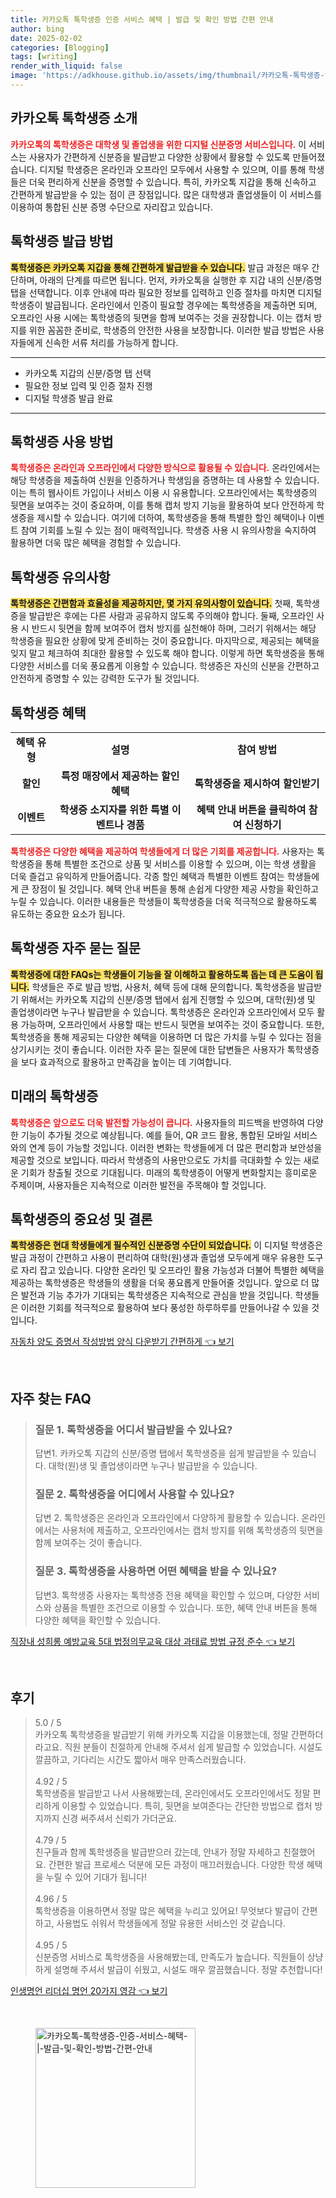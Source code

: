 ```yaml
---
title: 카카오톡 톡학생증 인증 서비스 혜택 | 발급 및 확인 방법 간편 안내
author: bing
date: 2025-02-02
categories: [Blogging]
tags: [writing]
render_with_liquid: false
image: 'https://adkhouse.github.io/assets/img/thumbnail/카카오톡-톡학생증-인증-서비스-혜택-|-발급-및-확인-방법-간편-안내.webp'
---
```



<h2 id='카카오톡_톡학생증_소개'>카카오톡 톡학생증 소개</h2>

<p><b><span style="color: #ee2323;">카카오톡의 톡학생증은 대학생 및 졸업생을 위한 디지털 신분증명 서비스입니다.</span></b> 이 서비스는 사용자가 간편하게 신분증을 발급받고 다양한 상황에서 활용할 수 있도록 만들어졌습니다. 디지털 학생증은 온라인과 오프라인 모두에서 사용할 수 있으며, 이를 통해 학생들은 더욱 편리하게 신분을 증명할 수 있습니다. 특히, 카카오톡 지갑을 통해 신속하고 간편하게 발급받을 수 있는 점이 큰 장점입니다. 많은 대학생과 졸업생들이 이 서비스를 이용하여 통합된 신분 증명 수단으로 자리잡고 있습니다.</p>

<h2 id='톡학생증_발급_방법'>톡학생증 발급 방법</h2>

<p><b><span style="background-color: #ffe066;">톡학생증은 카카오톡 지갑을 통해 간편하게 발급받을 수 있습니다.</span></b> 발급 과정은 매우 간단하며, 아래의 단계를 따르면 됩니다. 먼저, 카카오톡을 실행한 후 지갑 내의 신분/증명 탭을 선택합니다. 이후 안내에 따라 필요한 정보를 입력하고 인증 절차를 마치면 디지털 학생증이 발급됩니다. 온라인에서 인증이 필요할 경우에는 톡학생증을 제출하면 되며, 오프라인 사용 시에는 톡학생증의 뒷면을 함께 보여주는 것을 권장합니다. 이는 캡처 방지를 위한 꼼꼼한 준비로, 학생증의 안전한 사용을 보장합니다. 이러한 발급 방법은 사용자들에게 신속한 서류 처리를 가능하게 합니다.</p>

<hr />

<ul>
    <li>카카오톡 지갑의 신분/증명 탭 선택</li>
    <li>필요한 정보 입력 및 인증 절차 진행</li>
    <li>디지털 학생증 발급 완료</li>
</ul>

<hr />

<h2 id='톡학생증_사용_방법'>톡학생증 사용 방법</h2>

<p><b><span style="color: #ee2323;">톡학생증은 온라인과 오프라인에서 다양한 방식으로 활용될 수 있습니다.</span></b> 온라인에서는 해당 학생증을 제출하여 신원을 인증하거나 학생임을 증명하는 데 사용할 수 있습니다. 이는 특히 웹사이트 가입이나 서비스 이용 시 유용합니다. 오프라인에서는 톡학생증의 뒷면을 보여주는 것이 중요하며, 이를 통해 캡처 방지 기능을 활용하여 보다 안전하게 학생증을 제시할 수 있습니다. 여기에 더하여, 톡학생증을 통해 특별한 할인 혜택이나 이벤트 참여 기회를 노릴 수 있는 점이 매력적입니다. 학생증 사용 시 유의사항을 숙지하여 활용하면 더욱 많은 혜택을 경험할 수 있습니다.</p>

<h2 id='톡학생증_유의사항'>톡학생증 유의사항</h2>

<p><b><span style="background-color: #ffe066;">톡학생증은 간편함과 효율성을 제공하지만, 몇 가지 유의사항이 있습니다.</span></b> 첫째, 톡학생증을 발급받은 후에는 다른 사람과 공유하지 않도록 주의해야 합니다. 둘째, 오프라인 사용 시 반드시 뒷면을 함께 보여주어 캡처 방지를 실천해야 하며, 그러기 위해서는 해당 학생증을 필요한 상황에 맞게 준비하는 것이 중요합니다. 마지막으로, 제공되는 혜택을 잊지 말고 체크하여 최대한 활용할 수 있도록 해야 합니다. 이렇게 하면 톡학생증을 통해 다양한 서비스를 더욱 풍요롭게 이용할 수 있습니다. 학생증은 자신의 신분을 간편하고 안전하게 증명할 수 있는 강력한 도구가 될 것입니다.</p>

<h2 id='톡학생증_혜택'>톡학생증 혜택</h2>

<table>
    <tr>
        <td style="text-align: center; height: 17px;"><b>혜택 유형</b></td>
        <td style="text-align: center; height: 17px;"><b>설명</b></td>
        <td style="text-align: center; height: 17px;"><b>참여 방법</b></td>
    </tr>
    <tr>
        <td style="text-align: center; height: 17px;"><b>할인</b></td>
        <td style="text-align: center; height: 17px;"><b>특정 매장에서 제공하는 할인 혜택</b></td>
        <td style="text-align: center; height: 17px;"><b>톡학생증을 제시하여 할인받기</b></td>
    </tr>
    <tr>
        <td style="text-align: center; height: 17px;"><b>이벤트</b></td>
        <td style="text-align: center; height: 17px;"><b>학생증 소지자를 위한 특별 이벤트나 경품</b></td>
        <td style="text-align: center; height: 17px;"><b>혜택 안내 버튼을 클릭하여 참여 신청하기</b></td>
    </tr>
</table>

<p><b><span style="color: #ee2323;">톡학생증은 다양한 혜택을 제공하여 학생들에게 더 많은 기회를 제공합니다.</span></b> 사용자는 톡학생증을 통해 특별한 조건으로 상품 및 서비스를 이용할 수 있으며, 이는 학생 생활을 더욱 즐겁고 유익하게 만들어줍니다. 각종 할인 혜택과 특별한 이벤트 참여는 학생들에게 큰 장점이 될 것입니다. 혜택 안내 버튼을 통해 손쉽게 다양한 제공 사항을 확인하고 누릴 수 있습니다. 이러한 내용들은 학생들이 톡학생증을 더욱 적극적으로 활용하도록 유도하는 중요한 요소가 됩니다.</p>

<h2 id='자주_묻는_질문'>톡학생증 자주 묻는 질문</h2>

<p><b><span style="background-color: #ffe066;">톡학생증에 대한 FAQs는 학생들이 기능을 잘 이해하고 활용하도록 돕는 데 큰 도움이 됩니다.</span></b> 학생들은 주로 발급 방법, 사용처, 혜택 등에 대해 문의합니다. 톡학생증을 발급받기 위해서는 카카오톡 지갑의 신분/증명 탭에서 쉽게 진행할 수 있으며, 대학(원)생 및 졸업생이라면 누구나 발급받을 수 있습니다. 톡학생증은 온라인과 오프라인에서 모두 활용 가능하며, 오프라인에서 사용할 때는 반드시 뒷면을 보여주는 것이 중요합니다. 또한, 톡학생증을 통해 제공되는 다양한 혜택을 이용하면 더 많은 가치를 누릴 수 있다는 점을 상기시키는 것이 좋습니다. 이러한 자주 묻는 질문에 대한 답변들은 사용자가 톡학생증을 보다 효과적으로 활용하고 만족감을 높이는 데 기여합니다.</p>

<h2 id='미래의_톡학생증'>미래의 톡학생증</h2>

<p><b><span style="color: #ee2323;">톡학생증은 앞으로도 더욱 발전할 가능성이 큽니다.</span></b> 사용자들의 피드백을 반영하여 다양한 기능이 추가될 것으로 예상됩니다. 예를 들어, QR 코드 활용, 통합된 모바일 서비스와의 연계 등이 가능할 것입니다. 이러한 변화는 학생들에게 더 많은 편리함과 보안성을 제공할 것으로 보입니다. 따라서 학생증의 사용만으로도 가치를 극대화할 수 있는 새로운 기회가 창출될 것으로 기대됩니다. 미래의 톡학생증이 어떻게 변화할지는 흥미로운 주제이며, 사용자들은 지속적으로 이러한 발전을 주목해야 할 것입니다.</p>

<h2 id='결론'>톡학생증의 중요성 및 결론</h2>

<p><b><span style="background-color: #ffe066;">톡학생증은 현대 학생들에게 필수적인 신분증명 수단이 되었습니다.</span></b> 이 디지털 학생증은 발급 과정이 간편하고 사용이 편리하여 대학(원)생과 졸업생 모두에게 매우 유용한 도구로 자리 잡고 있습니다. 다양한 온라인 및 오프라인 활용 가능성과 더불어 특별한 혜택을 제공하는 톡학생증은 학생들의 생활을 더욱 풍요롭게 만들어줄 것입니다. 앞으로 더 많은 발전과 기능 추가가 기대되는 톡학생증은 지속적으로 관심을 받을 것입니다. 학생들은 이러한 기회를 적극적으로 활용하여 보다 풍성한 하루하루를 만들어나갈 수 있을 것입니다.</p>


<p><a class="click-button" title="자동차 양도 증명서 작성방법 양식 다운받기 간편하게" href="https://adkhouse.github.io/posts/%EC%9E%90%EB%8F%99%EC%B0%A8-%EC%96%91%EB%8F%84-%EC%A6%9D%EB%AA%85%EC%84%9C-%EC%9E%91%EC%84%B1%EB%B0%A9%EB%B2%95-%EC%96%91%EC%8B%9D-%EB%8B%A4%EC%9A%B4%EB%B0%9B%EA%B8%B0-%EA%B0%84%ED%8E%B8%ED%95%98%EA%B2%8C/" rel="dofollow">자동차 양도 증명서 작성방법 양식 다운받기 간편하게 👈 보기</a></p><br>
<h2 id='자주_찾는_FAQ'>자주 찾는 FAQ</h2>
<div itemscope="" itemtype="https://schema.org/FAQPage"> 
<blockquote> 
<div itemscope="" itemprop="mainEntity" itemtype="https://schema.org/Question"> 
<h3 itemprop="name">질문 1. 톡학생증을 어디서 발급받을 수 있나요?</h3> 
<div itemscope="" itemprop="acceptedAnswer" itemtype="https://schema.org/Answer"> 
<span itemprop="text"> 
<p>답변1. 카카오톡 지갑의 신분/증명 탭에서 톡학생증을 쉽게 발급받을 수 있습니다. 대학(원)생 및 졸업생이라면 누구나 발급받을 수 있습니다.</p> 
</span> 
</div> 
</div> 
<div itemscope="" itemprop="mainEntity" itemtype="https://schema.org/Question"> 
<h3 itemprop="name">질문 2. 톡학생증을 어디에서 사용할 수 있나요?</h3> 
<div itemscope="" itemprop="acceptedAnswer" itemtype="https://schema.org/Answer"> 
<span itemprop="text"> 
<p>답변 2. 톡학생증은 온라인과 오프라인에서 다양하게 활용할 수 있습니다. 온라인에서는 사용처에 제출하고, 오프라인에서는 캡처 방지를 위해 톡학생증의 뒷면을 함께 보여주는 것이 좋습니다.</p> 
</span> 
</div> 
</div> 
<div itemscope="" itemprop="mainEntity" itemtype="https://schema.org/Question"> 
<h3 itemprop="name">질문 3. 톡학생증을 사용하면 어떤 혜택을 받을 수 있나요?</h3> 
<div itemscope="" itemprop="acceptedAnswer" itemtype="https://schema.org/Answer"> 
<span itemprop="text"> 
<p>답변3. 톡학생증 사용자는 톡학생증 전용 혜택을 확인할 수 있으며, 다양한 서비스와 상품을 특별한 조건으로 이용할 수 있습니다. 또한, 혜택 안내 버튼을 통해 다양한 혜택을 확인할 수 있습니다.</p> 
</span> 
</div> 
</div> 
</blockquote> 
</div>
<p><a class="click-button" title="직장내 성희롱 예방교육 5대 법정의무교육 대상 과태료 방법 규정 준수" href="https://adkhouse.github.io/posts/%EC%A7%81%EC%9E%A5%EB%82%B4-%EC%84%B1%ED%9D%AC%EB%A1%B1-%EC%98%88%EB%B0%A9%EA%B5%90%EC%9C%A1-5%EB%8C%80-%EB%B2%95%EC%A0%95%EC%9D%98%EB%AC%B4%EA%B5%90%EC%9C%A1-%EB%8C%80%EC%83%81-%EA%B3%BC%ED%83%9C%EB%A3%8C-%EB%B0%A9%EB%B2%95-%EA%B7%9C%EC%A0%95-%EC%A4%80%EC%88%98/" rel="dofollow">직장내 성희롱 예방교육 5대 법정의무교육 대상 과태료 방법 규정 준수 👈 보기</a></p><br>
<h2 id='후기'>후기</h2>
<div itemscope itemtype="https://schema.org/Product">
  <blockquote>
  <div itemprop="review" itemscope itemtype="https://schema.org/Review">
      <div itemprop="reviewRating" itemscope itemtype="https://schema.org/Rating"> <span itemprop="ratingValue">5.0</span> / <span itemprop="bestRating">5</span> </div>
      <span itemprop="reviewBody">카카오톡 톡학생증을 발급받기 위해 카카오톡 지갑을 이용했는데, 정말 간편하더라고요. 직원 분들이 친절하게 안내해 주셔서 쉽게 발급할 수 있었습니다. 시설도 깔끔하고, 기다리는 시간도 짧아서 매우 만족스러웠습니다.</span>
  </div>
  <br>
  <div itemprop="review" itemscope itemtype="https://schema.org/Review">
      <div itemprop="reviewRating" itemscope itemtype="https://schema.org/Rating"> <span itemprop="ratingValue">4.92</span> / <span itemprop="bestRating">5</span> </div>
      <span itemprop="reviewBody">톡학생증을 발급받고 나서 사용해봤는데, 온라인에서도 오프라인에서도 정말 편리하게 이용할 수 있었습니다. 특히, 뒷면을 보여준다는 간단한 방법으로 캡처 방지까지 신경 써주셔서 신뢰가 가더군요.</span>
  </div>
  <br>
  <div itemprop="review" itemscope itemtype="https://schema.org/Review">
      <div itemprop="reviewRating" itemscope itemtype="https://schema.org/Rating"> <span itemprop="ratingValue">4.79</span> / <span itemprop="bestRating">5</span> </div>
      <span itemprop="reviewBody">친구들과 함께 톡학생증을 발급받으러 갔는데, 안내가 정말 자세하고 친절했어요. 간편한 발급 프로세스 덕분에 모든 과정이 매끄러웠습니다. 다양한 학생 혜택을 누릴 수 있어 기대가 됩니다!</span>
  </div>
  <br>
  <div itemprop="review" itemscope itemtype="https://schema.org/Review">
      <div itemprop="reviewRating" itemscope itemtype="https://schema.org/Rating"> <span itemprop="ratingValue">4.96</span> / <span itemprop="bestRating">5</span> </div>
      <span itemprop="reviewBody">톡학생증을 이용하면서 정말 많은 혜택을 누리고 있어요! 무엇보다 발급이 간편하고, 사용법도 쉬워서 학생들에게 정말 유용한 서비스인 것 같습니다.</span>
  </div>
  <br>
  <div itemprop="review" itemscope itemtype="https://schema.org/Review">
      <div itemprop="reviewRating" itemscope itemtype="https://schema.org/Rating"> <span itemprop="ratingValue">4.95</span> / <span itemprop="bestRating">5</span> </div>
      <span itemprop="reviewBody">신분증명 서비스로 톡학생증을 사용해봤는데, 만족도가 높습니다. 직원들이 상냥하게 설명해 주셔서 발급이 쉬웠고, 시설도 매우 깔끔했습니다. 정말 추천합니다!</span>
  </div>
  </blockquote>
</div>
<p><a class="click-button" title="인생명언 리더십 명언 20가지 영감" href="https://adkhouse.github.io/posts/%EC%9D%B8%EC%83%9D%EB%AA%85%EC%96%B8-%EB%A6%AC%EB%8D%94%EC%8B%AD-%EB%AA%85%EC%96%B8-20%EA%B0%80%EC%A7%80-%EC%98%81%EA%B0%90/" rel="dofollow">인생명언 리더십 명언 20가지 영감 👈 보기</a></p><br>
<figure class="image"><img src="https://adkhouse.github.io/assets/img/thumbnail/카카오톡-톡학생증-인증-서비스-혜택-|-발급-및-확인-방법-간편-안내.webp" alt="카카오톡-톡학생증-인증-서비스-혜택-|-발급-및-확인-방법-간편-안내" width="256" height="256"></figure>